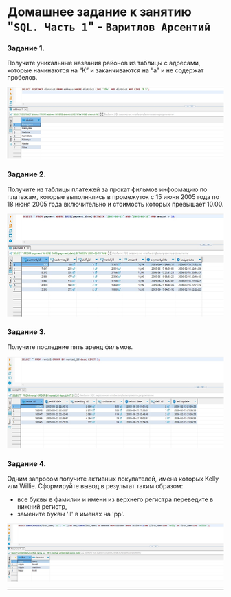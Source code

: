 # Домашнее задание к занятию "`SQL. Часть 1`" - `Варитлов Арсентий`


### Задание 1.

Получите уникальные названия районов из таблицы с адресами, которые начинаются на “K” и 
заканчиваются на “a” и не содержат пробелов.

![Скриншот 1](https://github.com/ArsentiyV/02-monitoring/blob/main/img/SQL1-1.jpg)


### Задание 2.

Получите из таблицы платежей за прокат фильмов информацию по платежам, которые выполнялись 
в промежуток с 15 июня 2005 года по 18 июня 2005 года включительно и стоимость которых превышает 10.00.

![Скриншот 1](https://github.com/ArsentiyV/02-monitoring/blob/main/img/SQL1-2.jpg)

### Задание 3.

Получите последние пять аренд фильмов.

![Скриншот 1](https://github.com/ArsentiyV/02-monitoring/blob/main/img/SQL1-3.jpg)


### Задание 4.

Одним запросом получите активных покупателей, имена которых Kelly или Willie.
Сформируйте вывод в результат таким образом:
  - все буквы в фамилии и имени из верхнего регистра переведите в нижний регистр,
  - замените буквы 'll' в именах на 'pp'.

![Скриншот 1](https://github.com/ArsentiyV/02-monitoring/blob/main/img/SQL1-4.jpg)

---
